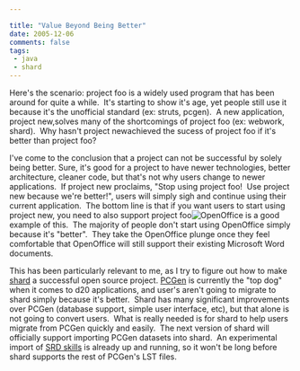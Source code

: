 ```yaml
---

title: "Value Beyond Being Better"
date: 2005-12-06
comments: false
tags:
 - java
 - shard
---
```


Here's the scenario: project foo is a widely used program that has been around for quite a while.  It's starting to show it's age, yet people still use it because it's the unofficial standard (ex: struts, pcgen).  A new application, project new,solves many of the shortcomings of project foo (ex: webwork, shard).  Why hasn't project newachieved the sucess of project foo if it's better than project foo?

I've come to the conclusion that a project can not be successful by solely being better. Sure, it's good for a project to have newer technologies, better architecture, cleaner code, but that's not why users change to newer applications.  If project new proclaims, "Stop using project foo!  Use project new because we're better!", users will simply sigh and continue using their current application.  The bottom line is that if you want users to start using project new, you need to also support project foo![OpenOffice](http://www.openoffice.org) is a good example of this.  The majority of people don't start using OpenOffice simply because it's "better".  They take the OpenOffice plunge once they feel comfortable that OpenOffice will still support their existing Microsoft Word documents.

This has been particularly relevant to me, as I try to figure out how to make [shard](http://shard.codecrate.com) a successful open source project. [PCGen](http://pcgen.sf.net) is currently the "top dog" when it comes to d20 applications, and user's aren't going to migrate to shard simply because it's better.  Shard has many significant improvements over PCGen (database support, simple user interface, etc), but that alone is not going to convert users.  What is really needed is for shard to help users migrate from PCGen quickly and easily.  The next version of shard will officially support importing PCGen datasets into shard.  An experimental import of [SRD skills](http://www.d20srd.org) is already up and running, so it won't be long before shard supports the rest of PCGen's LST files.
